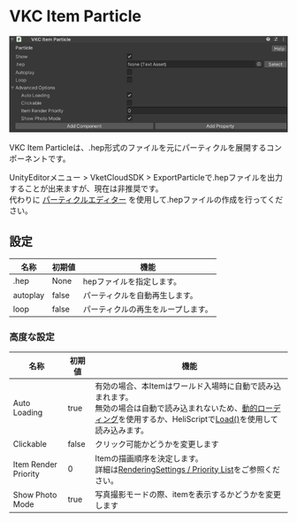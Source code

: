 
# VKC Item Particle
![HEOParticle](img/HEOParticle.jpg)

VKC Item Particleは、.hep形式のファイルを元にパーティクルを展開するコンポーネントです。<br/>

UnityEditorメニュー > VketCloudSDK > ExportParticleで.hepファイルを出力することが出来ますが、現在は非推奨です。<br/>
代わりに [パーティクルエディター](../particleeditor/pe_about_particleeditor.md) を使用して.hepファイルの作成を行ってください。

## 設定

|  名称 |  初期値  | 機能 |
| ----   | ---- | ---- |
| .hep | None | hepファイルを指定します。 |
| autoplay | false | パーティクルを自動再生します。 |
| loop | false | パーティクルの再生をループします。 |

### 高度な設定

|  名称 |  初期値  | 機能 |
| ----   | ---- | ---- |
| Auto Loading | true | 有効の場合、本Itemはワールド入場時に自動で読み込まれます。<br>無効の場合は自動で読み込まれないため、[動的ローディング](VKCItemField.md)を使用するか、HeliScriptで[Load()](../hs/hs_class_item.md#load)を使用して読み込みます。|
| Clickable | false | クリック可能かどうかを変更します |
| Item Render Priority | 0 | Itemの描画順序を決定します。<br>詳細は[RenderingSettings / Priority List](../VketCloudSettings/RenderingSettings.md)をご参照ください。 |
| Show Photo Mode | true | 写真撮影モードの際、itemを表示するかどうかを変更します |